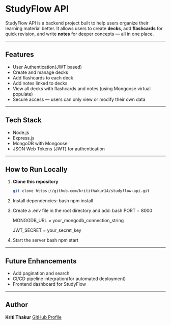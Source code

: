 # StudyFlow API

StudyFlow API is a backend project built to help users organize their learning material better.
It allows users to create **decks**, add **flashcards** for quick revision, and write **notes** for deeper concepts — all in one place.

---

## Features
- User Authentication(JWT based)
- Create and manage decks
- Add flashcards to each deck
- Add notes linked to decks
- View all decks with flashcards and notes (using Mongoose virtual populate)
- Secure access — users can only view or modify their own data

---

## Tech Stack
- Node.js
- Express.js
- MongoDB with Mongoose
- JSON Web Tokens (JWT) for authentication

---

##  How to Run Locally

1. **Clone this repository**
   ```bash
   git clone https://github.com/kritithakur14/studyflow-api.git

2. Install dependencies:
   bash
   npm install

3. Create a .env file in the root directory and add:
   bash
   PORT = 8000

   MONGODB_URL = your_mongodb_connection_string

   JWT_SECRET = your_secret_key

4. Start the server
   bash
   npm start
  

---

## Future Enhancements

- Add pagination and search
- CI/CD pipeline integration(for automated deployment)
- Frontend dashboard for StudyFlow

---

## Author

**Kriti Thakur**
[GitHub Profile](https://github.com/kritithakur14)